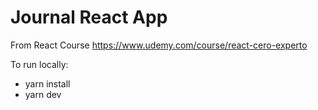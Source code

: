 # Journal React App

From React Course https://www.udemy.com/course/react-cero-experto

To run locally:

- yarn install
- yarn dev
